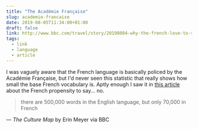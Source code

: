 ```yaml
---
title: "The Académie Française"
slug: academie-francaise
date: 2019-08-05T11:34:00+01:00
draft: false
link: http://www.bbc.com/travel/story/20190804-why-the-french-love-to-say-no
tags:
  - link
  - language
  - article
---
```


I was vaguely aware that the French language is basically policed by the Académie Française, but I'd never seen this statistic that really shows how small the base French vocabulary is. Aptly enough I saw it in [this article](http://www.bbc.com/travel/story/20190804-why-the-french-love-to-say-no) about the French propensity to say... no.

> there are 500,000 words in the English language, but only 70,000 in French

— _The Culture Map_ by Erin Meyer via BBC 
